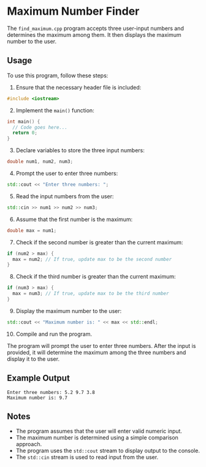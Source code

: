 # Maximum Number Finder

The `find_maximum.cpp` program accepts three user-input numbers and determines the maximum among them. It then displays the maximum number to the user.

## Usage

To use this program, follow these steps:

1. Ensure that the necessary header file is included:

```cpp
#include <iostream>
```

2. Implement the `main()` function:

```cpp
int main() {
  // Code goes here...
  return 0;
}
```

3. Declare variables to store the three input numbers:

```cpp
double num1, num2, num3;
```

4. Prompt the user to enter three numbers:

```cpp
std::cout << "Enter three numbers: ";
```

5. Read the input numbers from the user:

```cpp
std::cin >> num1 >> num2 >> num3;
```

6. Assume that the first number is the maximum:

```cpp
double max = num1;
```

7. Check if the second number is greater than the current maximum:

```cpp
if (num2 > max) {
  max = num2; // If true, update max to be the second number
}
```

8. Check if the third number is greater than the current maximum:

```cpp
if (num3 > max) {
  max = num3; // If true, update max to be the third number
}
```

9. Display the maximum number to the user:

```cpp
std::cout << "Maximum number is: " << max << std::endl;
```

10. Compile and run the program.

The program will prompt the user to enter three numbers. After the input is provided, it will determine the maximum among the three numbers and display it to the user.

## Example Output

```
Enter three numbers: 5.2 9.7 3.8
Maximum number is: 9.7
```

## Notes

- The program assumes that the user will enter valid numeric input.
- The maximum number is determined using a simple comparison approach.
- The program uses the `std::cout` stream to display output to the console.
- The `std::cin` stream is used to read input from the user.
